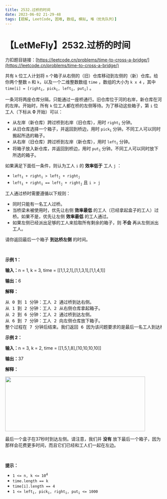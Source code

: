 ```yaml
---
title: 2532.过桥的时间
date: 2023-06-02 21-29-48
tags: [题解, LeetCode, 困难, 数组, 模拟, 堆（优先队列）]
---
```


# 【LetMeFly】2532.过桥的时间

力扣题目链接：[https://leetcode.cn/problems/time-to-cross-a-bridge/](https://leetcode.cn/problems/time-to-cross-a-bridge/)

<p>共有 <code>k</code> 位工人计划将 <code>n</code> 个箱子从右侧的（旧）仓库移动到左侧的（新）仓库。给你两个整数 <code>n</code> 和 <code>k</code>，以及一个二维整数数组 <code>time</code> ，数组的大小为 <code>k x 4</code> ，其中 <code>time[i] = [right<sub>i</sub>, pick<sub>i</sub>, left<sub>i</sub>, put<sub>i</sub>]</code> 。</p>

<p>一条河将两座仓库分隔，只能通过一座桥通行。旧仓库位于河的右岸，新仓库在河的左岸。开始时，所有 <code>k</code> 位工人都在桥的左侧等待。为了移动这些箱子，第 <code>i</code> 位工人（下标从 <strong>0</strong> 开始）可以：</p>

<ul>
	<li>从左岸（新仓库）跨过桥到右岸（旧仓库），用时 <code>right<sub>i</sub></code> 分钟。</li>
	<li>从旧仓库选择一个箱子，并返回到桥边，用时 <code>pick<sub>i</sub></code> 分钟。不同工人可以同时搬起所选的箱子。</li>
	<li>从右岸（旧仓库）跨过桥到左岸（新仓库），用时 <code>left<sub>i</sub></code> 分钟。</li>
	<li>将箱子放入新仓库，并返回到桥边，用时 <code>put<sub>i</sub></code> 分钟。不同工人可以同时放下所选的箱子。</li>
</ul>

<p>如果满足下面任一条件，则认为工人 <code>i</code> 的 <strong>效率低于</strong> 工人 <code>j</code> ：</p>

<ul>
	<li><code>left<sub>i</sub> + right<sub>i</sub> &gt; left<sub>j</sub> + right<sub>j</sub></code></li>
	<li><code>left<sub>i</sub> + right<sub>i</sub> == left<sub>j</sub> + right<sub>j</sub></code> 且 <code>i &gt; j</code></li>
</ul>

<p>工人通过桥时需要遵循以下规则：</p>

<ul>
	<li>同时只能有一名工人过桥。</li>
	<li>当桥梁未被使用时，优先让右侧 <strong>效率最低</strong> 的工人（已经拿起盒子的工人）过桥。如果不是，优先让左侧 <strong>效率最低</strong> 的工人通过。</li>
	<li>如果左侧已经派出足够的工人来拾取所有剩余的箱子，则 <strong>不会</strong> 再从左侧派出工人。</li>
</ul>

<p><span class="text-only" data-eleid="8" style="white-space: pre;">请你返回最后一个箱子 </span><strong><span class="text-only" data-eleid="9" style="white-space: pre;">到达桥左侧</span></strong><span class="text-only" data-eleid="10" style="white-space: pre;"> 的时间。</span></p>

<p>&nbsp;</p>

<p><strong class="example">示例 1：</strong></p>

<div class="example-block">
<p><span class="example-io"><b>输入：</b>n = 1, k = 3, time = [[1,1,2,1],[1,1,3,1],[1,1,4,1]]</span></p>

<p><span class="example-io"><b>输出：</b>6</span></p>

<p><b>解释：</b></p>

<pre>
从 0 到 1 分钟：工人 2 通过桥到达右侧。
从 1 到 2 分钟：工人 2 从右侧仓库拿起箱子。
从 2 到 6 分钟：工人 2 通过桥到达左侧。
从 6 到 7 分钟：工人 2 向左侧仓库放下箱子。
整个过程在 7 分钟后结束。我们返回 6 因为该问题要求的是最后一名工人到达桥梁左侧的时间。
</pre>
</div>

<p><strong class="example">示例&nbsp;2：</strong></p>

<div class="example-block">
<p><strong>输入：</strong><span class="example-io">n = 3, k = 2, time =</span> [[1,5,1,8],[10,10,10,10]]</p>

<p><b>输出：</b>37</p>

<p><strong>解释：</strong></p>

<pre>
<img src="https://assets.leetcode.com/uploads/2024/11/21/378539249-c6ce3c73-40e7-4670-a8b5-7ddb9abede11.png" style="width: 450px; height: 176px;" />
</pre>

<p>最后一个盒子在37秒时到达左侧。请注意，我们并 <strong>没有</strong> 放下最后一个箱子，因为那样会花费更多时间，而且它们已经和工人们一起在左边。</p>
</div>

<p>&nbsp;</p>

<p><strong>提示：</strong></p>

<ul>
	<li><code>1 &lt;= n, k &lt;= 10<sup>4</sup></code></li>
	<li><code>time.length == k</code></li>
	<li><code>time[i].length == 4</code></li>
	<li><code>1 &lt;= left<sub>i</sub>, pick<sub>i</sub>, right<sub>i</sub>, put<sub>i</sub> &lt;= 1000</code></li>
</ul>


    